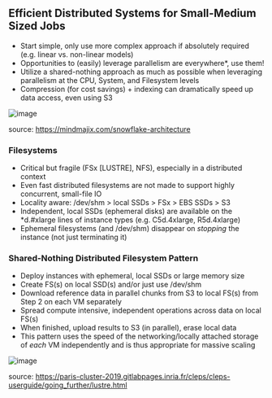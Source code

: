 ## Efficient Distributed Systems for Small-Medium Sized Jobs

* Start simple, only use more complex approach if absolutely required (e.g. linear vs. non-linear models)
* Opportunities to (easily) leverage parallelism are everywhere*, use them!
* Utilize a shared-nothing approach as much as possible when leveraging parallelism at the CPU, System, and Filesystem levels
* Compression (for cost savings) + indexing can dramatically speed up data access, even using S3

![image](https://github.com/user-attachments/assets/cd397b7c-37a2-4daf-9ce0-ee9c9e76e8fe)

source: https://mindmajix.com/snowflake-architecture

### Filesystems

* Critical but fragile (FSx [LUSTRE], NFS), especially in a distributed context
* Even fast distributed filesystems are not made to support highly concurrent, small-file IO
* Locality aware: /dev/shm > local SSDs > FSx > EBS SSDs > S3
* Independent, local SSDs (ephemeral disks) are available on the *d.#xlarge lines of instance types (e.g. C5d.4xlarge, R5d.4xlarge)
* Ephemeral filesystems (and /dev/shm) disappear on *stopping* the instance (not just terminating it)

### Shared-Nothing Distributed Filesystem Pattern

* Deploy instances with ephemeral, local SSDs or large memory size
* Create FS(s) on local SSD(s) and/or just use /dev/shm
* Download reference data in parallel chunks from S3 to local FS(s) from Step 2 on each VM separately
* Spread compute intensive, independent operations across data on local FS(s)
* When finished, upload results to S3 (in parallel), erase local data
* This pattern uses the speed of the networking/locally attached storage of *each* VM independently and is thus appropriate for massive scaling

![image](https://github.com/user-attachments/assets/21be16dd-f126-4dc7-a83b-1dddea22a886)

source: https://paris-cluster-2019.gitlabpages.inria.fr/cleps/cleps-userguide/going_further/lustre.html

